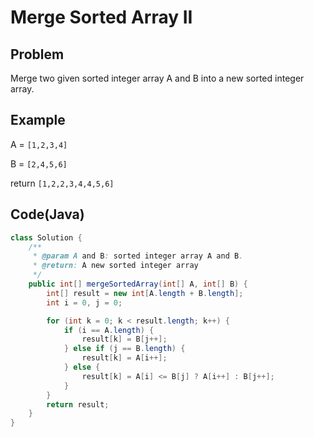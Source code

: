 # Merge Sorted Array II

## Problem

Merge two given sorted integer array A and B into a new sorted integer array.

## Example

A = `[1,2,3,4]`

B = `[2,4,5,6]`

return `[1,2,2,3,4,4,5,6]`

## Code(Java)

```java
class Solution {
    /**
     * @param A and B: sorted integer array A and B.
     * @return: A new sorted integer array
     */
    public int[] mergeSortedArray(int[] A, int[] B) {
        int[] result = new int[A.length + B.length];
        int i = 0, j = 0;

        for (int k = 0; k < result.length; k++) {
            if (i == A.length) {
                result[k] = B[j++];
            } else if (j == B.length) {
                result[k] = A[i++];
            } else {
                result[k] = A[i] <= B[j] ? A[i++] : B[j++];
            }
        }
        return result;
    }
}
```

